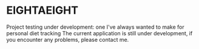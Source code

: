 # EIGHTAEIGHT
Project testing under development: one I've always wanted to make for personal diet tracking The current application is still under development, if you encounter any problems, please contact me.
